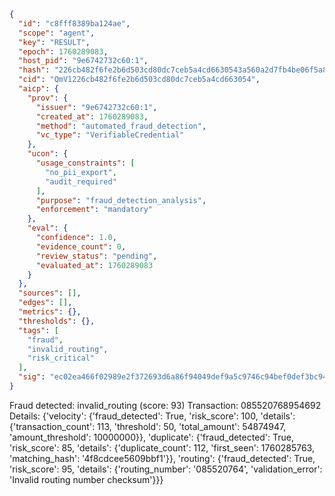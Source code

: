 ```json
{
  "id": "c8fff8389ba124ae",
  "scope": "agent",
  "key": "RESULT",
  "epoch": 1760289083,
  "host_pid": "9e6742732c60:1",
  "hash": "226cb482f6fe2b6d503cd80dc7ceb5a4cd6630543a560a2d7fb4be06f5a8a03d",
  "cid": "QmV1226cb482f6fe2b6d503cd80dc7ceb5a4cd663054",
  "aicp": {
    "prov": {
      "issuer": "9e6742732c60:1",
      "created_at": 1760289083,
      "method": "automated_fraud_detection",
      "vc_type": "VerifiableCredential"
    },
    "ucon": {
      "usage_constraints": [
        "no_pii_export",
        "audit_required"
      ],
      "purpose": "fraud_detection_analysis",
      "enforcement": "mandatory"
    },
    "eval": {
      "confidence": 1.0,
      "evidence_count": 0,
      "review_status": "pending",
      "evaluated_at": 1760289083
    }
  },
  "sources": [],
  "edges": [],
  "metrics": {},
  "thresholds": {},
  "tags": [
    "fraud",
    "invalid_routing",
    "risk_critical"
  ],
  "sig": "ec02ea466f02989e2f372693d6a86f94049def9a5c9746c94bef0def3bc949da"
}
```

Fraud detected: invalid_routing (score: 93)
Transaction: 085520768954692
Details: {'velocity': {'fraud_detected': True, 'risk_score': 100, 'details': {'transaction_count': 113, 'threshold': 50, 'total_amount': 54874947, 'amount_threshold': 10000000}}, 'duplicate': {'fraud_detected': True, 'risk_score': 85, 'details': {'duplicate_count': 112, 'first_seen': 1760285763, 'matching_hash': '4f8cdcee5609bbf1'}}, 'routing': {'fraud_detected': True, 'risk_score': 95, 'details': {'routing_number': '085520764', 'validation_error': 'Invalid routing number checksum'}}}